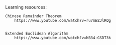 Learning resources:

    Chinese Remainder Theorem
        https://www.youtube.com/watch?v=ru7mWZJlRQg


    Extended Euclidean Algorithm
        https://www.youtube.com/watch?v=hB34-GSDT3k
